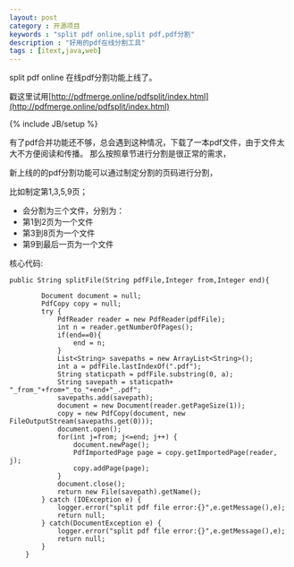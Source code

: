 ```yaml
---
layout: post
category : 开源项目 
keywords : "split pdf online,split pdf,pdf分割"
description : "好用的pdf在线分割工具"
tags : [itext,java,web]
---
```


split pdf online 
在线pdf分割功能上线了。

戳这里试用[http://pdfmerge.online/pdfsplit/index.html](http://pdfmerge.online/pdfsplit/index.html)

<!--break-->

{% include JB/setup %}
 
有了pdf合并功能还不够，总会遇到这种情况，下载了一本pdf文件，由于文件太大不方便阅读和传播。
那么按照章节进行分割是很正常的需求，

新上线的的pdf分割功能可以通过制定分割的页码进行分割，

比如制定第1,3,5,9页；
- 会分割为三个文件，分别为：
- 第1到2页为一个文件
- 第3到8页为一个文件
- 第9到最后一页为一个文件 



核心代码:

```
public String splitFile(String pdfFile,Integer from,Integer end){

        Document document = null;
        PdfCopy copy = null;
        try {
            PdfReader reader = new PdfReader(pdfFile);
            int n = reader.getNumberOfPages();
            if(end==0){
                end = n;
            }
            List<String> savepaths = new ArrayList<String>();
            int a = pdfFile.lastIndexOf(".pdf");
            String staticpath = pdfFile.substring(0, a);
            String savepath = staticpath+ "_from_"+from+"_to_"+end+"_.pdf";
            savepaths.add(savepath);
            document = new Document(reader.getPageSize(1));
            copy = new PdfCopy(document, new FileOutputStream(savepaths.get(0)));
            document.open();
            for(int j=from; j<=end; j++) {
                document.newPage();
                PdfImportedPage page = copy.getImportedPage(reader, j);
                copy.addPage(page);
            }
            document.close();
            return new File(savepath).getName();
        } catch (IOException e) {
            logger.error("split pdf file error:{}",e.getMessage(),e);
            return null;
        } catch(DocumentException e) {
            logger.error("split pdf file error:{}",e.getMessage(),e);
            return null;
        }
    }
    
```